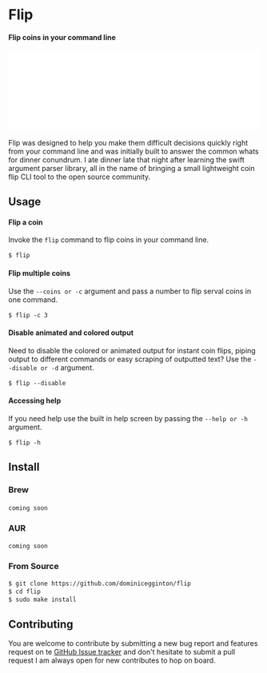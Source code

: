 # Flip

#### Flip coins in your command line

![](./assets/carbon.svg)

Flip was designed to help you make them difficult decisions quickly right from your command line and was initially built to answer the common whats for dinner conundrum. I ate dinner late that night after learning the swift argument parser library, all in the name of bringing a small lightweight coin flip CLI tool to the open source community.

## Usage

#### Flip a coin

Invoke the `flip` command to flip coins in your command line.

``` shell
$ flip
```

#### Flip multiple coins

Use the `--coins or -c` argument and pass a number to flip serval coins in one command.

``` shell
$ flip -c 3
```

#### Disable animated and colored output

Need to disable the colored or animated output for instant coin flips, piping output to different commands or easy scraping of outputted text? Use the `--disable or -d` argument.

``` shell
$ flip --disable
```

#### Accessing help

If you need help use the built in help screen by passing the `--help or -h` argument.

``` shell
$ flip -h
```


## Install

### Brew

`coming soon`

### AUR

`coming soon`

### From Source

``` shell
$ git clone https://github.com/dominicegginton/flip
$ cd flip
$ sudo make install
```

## Contributing
You are welcome to contribute by submitting a new bug report and features request on te [GitHub Issue tracker](https://github.com/dominicegginton/flip/issues/new) and don't hesitate to submit a pull request I am always open for new contributes to hop on board.
